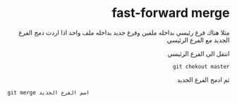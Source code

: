 <div dir="rtl">

# fast-forward merge
مثلا هناك فرع رئيسي بداخله ملفين وفرع جديد بداخله ملف واحد اذا اردت دمج الفرع الجديد مع الفرع الرئيسي 

انتقل الى الفرع الرئيسي  

`git chekout master`

ثم ادمج الفرع الجديد 
<div>

<div dir="ltr">

`git merge اسم الفرع الجديد`
<div>